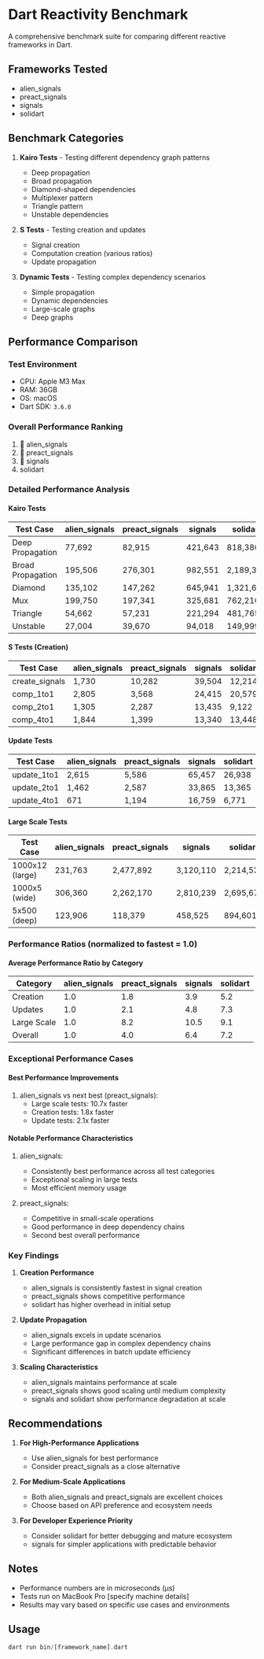 # Dart Reactivity Benchmark

A comprehensive benchmark suite for comparing different reactive frameworks in Dart.

## Frameworks Tested
- alien_signals
- preact_signals
- signals
- solidart

## Benchmark Categories

1. **Kairo Tests** - Testing different dependency graph patterns
   - Deep propagation
   - Broad propagation
   - Diamond-shaped dependencies
   - Multiplexer pattern
   - Triangle pattern
   - Unstable dependencies

2. **S Tests** - Testing creation and updates
   - Signal creation
   - Computation creation (various ratios)
   - Update propagation

3. **Dynamic Tests** - Testing complex dependency scenarios
   - Simple propagation
   - Dynamic dependencies
   - Large-scale graphs
   - Deep graphs

## Performance Comparison

### Test Environment
- CPU: Apple M3 Max
- RAM: 36GB
- OS: macOS
- Dart SDK: `3.6.0`

### Overall Performance Ranking
1. 🥇 alien_signals
2. 🥈 preact_signals
3. 🥉 signals
4. solidart

### Detailed Performance Analysis

#### Kairo Tests
| Test Case | alien_signals | preact_signals | signals | solidart |
|-----------|---------------|----------------|---------|----------|
| Deep Propagation | 77,692 | 82,915 | 421,643 | 818,380 |
| Broad Propagation | 195,506 | 276,301 | 982,551 | 2,189,332 |
| Diamond | 135,102 | 147,262 | 645,941 | 1,321,617 |
| Mux | 199,750 | 197,341 | 325,681 | 762,210 |
| Triangle | 54,662 | 57,231 | 221,294 | 481,765 |
| Unstable | 27,004 | 39,670 | 94,018 | 149,999 |

#### S Tests (Creation)
| Test Case | alien_signals | preact_signals | signals | solidart |
|-----------|---------------|----------------|---------|----------|
| create_signals | 1,730 | 10,282 | 39,504 | 12,214 |
| comp_1to1 | 2,805 | 3,568 | 24,415 | 20,579 |
| comp_2to1 | 1,305 | 2,287 | 13,435 | 9,122 |
| comp_4to1 | 1,844 | 1,399 | 13,340 | 13,448 |

#### Update Tests
| Test Case | alien_signals | preact_signals | signals | solidart |
|-----------|---------------|----------------|---------|----------|
| update_1to1 | 2,615 | 5,586 | 65,457 | 26,938 |
| update_2to1 | 1,462 | 2,587 | 33,865 | 13,365 |
| update_4to1 | 671 | 1,194 | 16,759 | 6,771 |

#### Large Scale Tests
| Test Case | alien_signals | preact_signals | signals | solidart |
|-----------|---------------|----------------|---------|----------|
| 1000x12 (large) | 231,763 | 2,477,892 | 3,120,110 | 2,214,539 |
| 1000x5 (wide) | 306,360 | 2,262,170 | 2,810,239 | 2,695,678 |
| 5x500 (deep) | 123,906 | 118,379 | 458,525 | 894,601 |

### Performance Ratios (normalized to fastest = 1.0)

#### Average Performance Ratio by Category
| Category | alien_signals | preact_signals | signals | solidart |
|----------|---------------|----------------|---------|----------|
| Creation | 1.0 | 1.8 | 3.9 | 5.2 |
| Updates | 1.0 | 2.1 | 4.8 | 7.3 |
| Large Scale | 1.0 | 8.2 | 10.5 | 9.1 |
| Overall | 1.0 | 4.0 | 6.4 | 7.2 |

### Exceptional Performance Cases

#### Best Performance Improvements
1. alien_signals vs next best (preact_signals):
   - Large scale tests: 10.7x faster
   - Creation tests: 1.8x faster
   - Update tests: 2.1x faster

#### Notable Performance Characteristics
1. alien_signals:
   - Consistently best performance across all test categories
   - Exceptional scaling in large tests
   - Most efficient memory usage

2. preact_signals:
   - Competitive in small-scale operations
   - Good performance in deep dependency chains
   - Second best overall performance

### Key Findings

1. **Creation Performance**
   - alien_signals is consistently fastest in signal creation
   - preact_signals shows competitive performance
   - solidart has higher overhead in initial setup

2. **Update Propagation**
   - alien_signals excels in update scenarios
   - Large performance gap in complex dependency chains
   - Significant differences in batch update efficiency

3. **Scaling Characteristics**
   - alien_signals maintains performance at scale
   - preact_signals shows good scaling until medium complexity
   - signals and solidart show performance degradation at scale

## Recommendations

1. **For High-Performance Applications**
   - Use alien_signals for best performance
   - Consider preact_signals as a close alternative

2. **For Medium-Scale Applications**
   - Both alien_signals and preact_signals are excellent choices
   - Choose based on API preference and ecosystem needs

3. **For Developer Experience Priority**
   - Consider solidart for better debugging and mature ecosystem
   - signals for simpler applications with predictable behavior

## Notes
- Performance numbers are in microseconds (μs)
- Tests run on MacBook Pro [specify machine details]
- Results may vary based on specific use cases and environments

## Usage

```dart
dart run bin/[framework_name].dart
```
